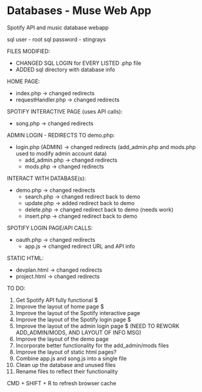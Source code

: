 # Databases - Muse Web App

Spotify API and music database webapp

sql user - root
sql password - stingrays

FILES MODIFIED:

- CHANGED SQL LOGIN for EVERY LISTED .php file
- ADDED sql directory with database info

HOME PAGE:

- index.php -> changed redirects
- requestHandler.php -> changed redirects

SPOTIFY INTERACTIVE PAGE (uses API calls):

- song.php -> changed redirects

ADMIN LOGIN - REDIRECTS TO demo.php:

- login.php (ADMIN) -> changed redirects (add_admin.php and mods.php used to modify admin account data)
  - add_admin.php -> changed redirects
  - mods.php -> changed redirects

INTERACT WITH DATABASE(s):

- demo.php -> changed redirects
  - search.php -> changed redirect back to demo
  - update.php -> added redirect back to demo
  - delete.php -> changed redirect back to demo (needs work)
  - insert.php -> changed redirect back to demo

SPOTIFY LOGIN PAGE/API CALLS:

- oauth.php -> changed redirects
  - app.js -> changed redirect URL and API info

STATIC HTML:

- devplan.html -> changed redirects
- project.html -> changed redirects

TO DO:

1. Get Spotify API fully functional $
2. Improve the layout of home page $
3. Improve the layout of the Spotify interactive page
4. Improve the layout of the Spotify login page $
5. Improve the layout of the admin login page $ (NEED TO REWORK ADD_ADMIN/MODS, AND LAYOUT OF INFO MSG)
6. Improve the layout of the demo page
7. Incorporate better functionality for the add_admin/mods files
8. Improve the layout of static html pages?
9. Combine app.js and song.js into a single file
10. Clean up the database and unused files
11. Rename files to reflect their functionality

CMD + SHIFT + R to refresh browser cache
